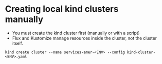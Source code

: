 # Creating local kind clusters manually

- You must create the kind cluster first (manually or with a script)
- Flux and Kustomize manage resources inside the cluster, not the cluster itself.

```shell
kind create cluster --name services-amer-<ENV> --config kind-cluster-<ENV>.yaml
```
